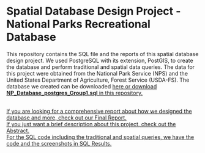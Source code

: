 # Spatial Database Design Project - National Parks Recreational Database
This repository contains the SQL file and the reports of this spatial database design project. We used PostgreSQL with its extension, PostGIS, to create the database and perform traditional and spatial data queries. The data for this project were obtained from the National Park Service (NPS) and the United States Department of Agriculture, Forest Service (USDA-FS). The database we created can be downloaded <a href='https://github.com/KCivilEnGI/Spatial_DB_Design/raw/main/NP_Database_postgres_Group1.sql'><u>here<u></a> or download **NP_Database_postgres_Group1.sql** in this repository.

<br>If you are looking for a comprehensive report about how we designed the database and more, check out our <a href='https://github.com/KCivilEnGI/Spatial_DB_Design/blob/main/Geog%20574_Final%20Report_Group%201.pdf'> Final Report</a>.
<br>If you just want a brief description about this project, check out the <a href='https://github.com/KCivilEnGI/Spatial_DB_Design/blob/main/Geog%20574_Group%201_Abstract.pdf'>Abstract</a>.
<br>For the SQL code including the traditional and spatial queries, we have the code and the screenshots in <a href='https://github.com/KCivilEnGI/Spatial_DB_Design/blob/main/Geog574_FinalProjectSQLResults_Group1.pdf'>SQL Results</a>.
<!-- 
## The description for each file lists below:
### Geog 574_Final Report_Group 1.pdf
This is the most detailed report about our project. It includes the relational model design, implementation, methodologies, etc.
### Geog 574_Group 1_Abstract.pdf
This file briefly describes the background, our project goal and audience, and the technologies we used.
### Geog574_FinalProjectSQLResults_Group1.pdf
This file contains all code we used when performing data queries for both traditional and spatial data.
### NP_Database_postgres_Group1.sql
This is the database we created. You can download this file and load it onto your own database management software.
 -->
